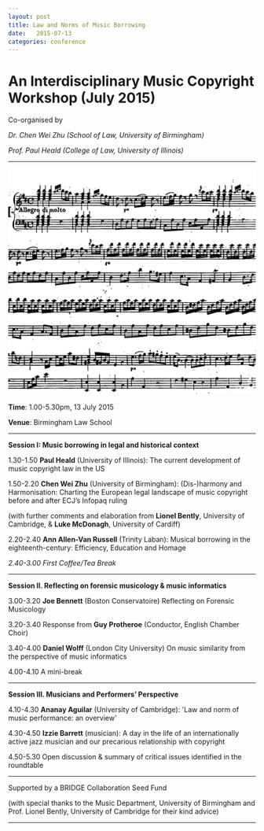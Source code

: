 ```yaml
---
layout: post
title: Law and Norms of Music Borrowing 
date:   2015-07-13
categories: conference
---
```




# An Interdisciplinary Music Copyright Workshop  (July 2015)


Co-organised by 

*Dr. Chen Wei Zhu (School of Law, University of Birmingham)*

*Prof. Paul Heald (College of Law, University of Illinois)* 

---

![JC Bach Op. 5 Sonata](https://raw.githubusercontent.com/icaruszhu/chen/gh-pages/_posts/post-image/JC%20Bach%20op.%205%20sonata.jpg?token=ALENQRAO2O7AWSJXDN4LVKC6PHQ6S)

**Time**: 1.00-5.30pm, 13 July 2015

**Venue**: Birmingham Law School

---

**Session I: Music borrowing in legal and historical context**

1.30-1.50 	**Paul Heald** (University of Illinois): The current development of music copyright law in the US

1.50-2.20 	**Chen Wei Zhu** (University of Birmingham):  (Dis-)harmony and Harmonisation: Charting the European legal landscape of music copyright before and after ECJ’s Infopaq ruling 

(with further comments and elaboration from **Lionel Bently**, University of Cambridge, & **Luke McDonagh**, University of Cardiff)

2.20-2.40 	**Ann Allen-Van Russell** (Trinity Laban): Musical borrowing in the eighteenth-century: Efficiency, Education and Homage

*2.40-3.00 	First Coffee/Tea Break*

---

**Session II. Reflecting on forensic musicology & music informatics**

3.00-3.20 	**Joe Bennett** (Boston Conservatoire) Reflecting on Forensic Musicology

3.20-3.40 	Response from **Guy Protheroe** (Conductor, English Chamber Choir)

3.40-4.00 	**Daniel Wolff** (London City University) On music similarity from the perspective of music informatics 

4.00-4.10 	A mini-break

---

**Session III. Musicians and Performers’ Perspective**

4.10-4.30 	**Ananay Aguilar** (University of Cambridge): 'Law and norm of music performance: an overview'

4.30-4.50 	**Izzie Barrett** (musician): A day in the life of an internationally active jazz musician and our precarious relationship with copyright

4.50-5.30 	Open discussion & summary of critical issues identified in the roundtable

---

Supported by a BRIDGE Collaboration Seed Fund

(with special thanks to the Music Department, University of Birmingham and Prof. Lionel Bently, University of Cambridge for their kind advice) 

___

